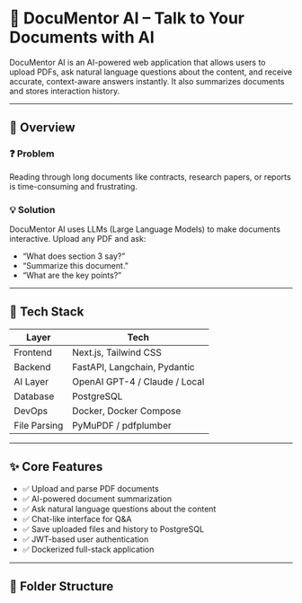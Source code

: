# 📄 DocuMentor AI – Talk to Your Documents with AI

DocuMentor AI is an AI-powered web application that allows users to upload PDFs, ask natural language questions about the content, and receive accurate, context-aware answers instantly. It also summarizes documents and stores interaction history.

---

## 🚀 Overview

### ❓ Problem
Reading through long documents like contracts, research papers, or reports is time-consuming and frustrating.

### 💡 Solution
DocuMentor AI uses LLMs (Large Language Models) to make documents interactive. Upload any PDF and ask:
- “What does section 3 say?”
- “Summarize this document.”
- “What are the key points?”

---

## 🔧 Tech Stack

| Layer       | Tech                          |
|-------------|-------------------------------|
| Frontend    | Next.js, Tailwind CSS         |
| Backend     | FastAPI, Langchain, Pydantic  |
| AI Layer    | OpenAI GPT-4 / Claude / Local |
| Database    | PostgreSQL                    |
| DevOps      | Docker, Docker Compose        |
| File Parsing| PyMuPDF / pdfplumber          |

---

## ✨ Core Features

- ✅ Upload and parse PDF documents
- ✅ AI-powered document summarization
- ✅ Ask natural language questions about the content
- ✅ Chat-like interface for Q&A
- ✅ Save uploaded files and history to PostgreSQL
- ✅ JWT-based user authentication
- ✅ Dockerized full-stack application

---

## 📁 Folder Structure

